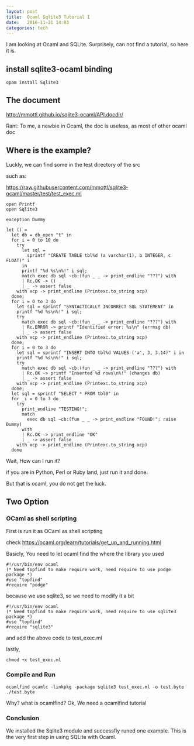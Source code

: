 ```yaml
---
layout: post
title:  Ocaml Sqlite3 Tutorial I 
date:   2016-11-21 14:03 
categories: tech 
---
```

I am looking at Ocaml and SQLite. Surprisely, can not find a tutorial, so here it is.


## install sqlite3-ocaml binding

```
opam install Sqlite3
```

## The document

http://mmottl.github.io/sqlite3-ocaml/API.docdir/

Rant: To me, a newbie in Ocaml, the doc is useless, as most of other ocaml doc

## Where is the example?

Luckly, we can find some in the test directory of the src

such as:

https://raw.githubusercontent.com/mmottl/sqlite3-ocaml/master/test/test_exec.ml

```{ocaml}
open Printf
open Sqlite3

exception Dummy

let () =
  let db = db_open "t" in
  for i = 0 to 10 do
    try
      let sql =
        sprintf "CREATE TABLE tbl%d (a varchar(1), b INTEGER, c FLOAT)" i
      in
      printf "%d %s\n%!" i sql;
      match exec db sql ~cb:(fun _ _ -> print_endline "???") with
      | Rc.OK -> ()
      | _ -> assert false
    with xcp -> print_endline (Printexc.to_string xcp)
  done;
  for i = 0 to 3 do
    let sql = sprintf "SYNTACTICALLY INCORRECT SQL STATEMENT" in
    printf "%d %s\n%!" i sql;
    try
      match exec db sql ~cb:(fun _ _ -> print_endline "???") with
      | Rc.ERROR -> printf "Identified error: %s\n" (errmsg db)
      | _ -> assert false
    with xcp -> print_endline (Printexc.to_string xcp)
  done;
  for i = 0 to 3 do
    let sql = sprintf "INSERT INTO tbl%d VALUES ('a', 3, 3.14)" i in
    printf "%d %s\n%!" i sql;
    try
      match exec db sql ~cb:(fun _ _ -> print_endline "???") with
      | Rc.OK -> printf "Inserted %d rows\n%!" (changes db)
      | _ -> assert false
    with xcp -> print_endline (Printexc.to_string xcp)
  done;
  let sql = sprintf "SELECT * FROM tbl0" in
  for _i = 0 to 3 do
    try
      print_endline "TESTING!";
      match
        exec db sql ~cb:(fun _ _ -> print_endline "FOUND!"; raise Dummy)
      with
      | Rc.OK -> print_endline "OK"
      | _ -> assert false
    with xcp -> print_endline (Printexc.to_string xcp)
  done
```

Wait, How can I run it?

if you are in Python, Perl or Ruby land, just run it and done.

But that is ocaml, you do not get the luck.


## Two Option

### OCaml as shell scripting

First is run it as OCaml as shell scripting

check https://ocaml.org/learn/tutorials/get_up_and_running.html

Basicly, You need to let ocaml find the where the library you used

```{ocaml}
#!/usr/bin/env ocaml
(* Need topfind to make require work, need require to use podge package *)
#use "topfind"
#require "podge"

```

because we use sqlite3, so we need to modify it a bit 
```{ocaml}
#!/usr/bin/env ocaml
(* Need topfind to make require work, need require to use sqlite3 package *)
#use "topfind"
#require "sqlite3"
```
and add the above code to test_exec.ml

lastly, 
```
chmod +x test_exec.ml
```


### Compile and Run


```
ocamlfind ocamlc -linkpkg -package sqlite3 test_exec.ml -o test.byte
./test.byte
```

Why? what is ocamlfind? Ok, We need a ocamlfind tutorial


### Conclusion

We installed the Sqlite3 module and successfly runed one example. This is the very first step in using SQLite with Ocaml.
